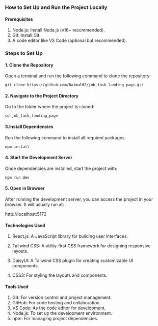 ### How to Set Up and Run the Project Locally
#### Prerequisites
1. Node.js: Install Node.js (v16+ recommended).
2. Git: Install Git.
3. A code editor like VS Code (optional but recommended).
### Steps to Set Up
#### 1. Clone the Repository
Open a terminal and run the following command to clone the repository:

```git clone https://github.com/Naimul02/job_task_landing_page.git```
#### 2. Navigate to the Project Directory
Go to the folder where the project is cloned:

```cd job_task_landing_page```

#### 3.Install Dependencies
Run the following command to install all required packages:

```npm install```

#### 4. Start the Development Server
Once dependencies are installed, start the project with:

```npm run dev```

#### 5. Open in Browser
After running the development server, you can access the project in your browser. It will usually run at:

http://localhost:5173

#### Technologies Used
1. React.js: A JavaScript library for building user interfaces.

2. Tailwind CSS: A utility-first CSS framework for designing responsive layouts.

3. DaisyUI: A Tailwind CSS plugin for creating customizable UI components.

4. CSS3: For styling the layouts and components.

#### Tools Used
1. Git: For version control and project management.
2. GitHub: For code hosting and collaboration.
3. VS Code: As the code editor for development.
4. Node.js: To set up the development environment.
5. npm: For managing project dependencies.
